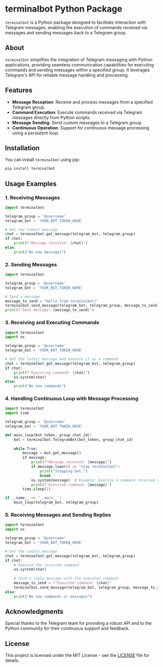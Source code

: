 # terminalbot Python Package

`terminalbot` is a Python package designed to facilitate interaction with Telegram messages, enabling the execution of commands received via messages and sending messages back to a Telegram group.

## About

`terminalbot` simplifies the integration of Telegram messaging with Python applications, providing seamless communication capabilities for executing commands and sending messages within a specified group. It leverages Telegram's API for reliable message handling and processing.

## Features

- **Message Reception**: Receive and process messages from a specified Telegram group.
- **Command Execution**: Execute commands received via Telegram messages directly from Python scripts.
- **Message Sending**: Send custom messages to a Telegram group.
- **Continuous Operation**: Support for continuous message processing using a persistent loop.

## Installation

You can install `terminalbot` using pip:

```bash
pip install terminalbot
```

## Usage Examples

### 1. Receiving Messages

```python
import terminalbot

telegram_group = '@username'
telegram_bot = 'YOUR_BOT_TOKEN_HERE'

# Get the latest message
chat = terminalbot.get_message(telegram_bot, telegram_group)
if chat:
    print(f"Message received: {chat}")
else:
    print("No new messages")
```

### 2. Sending Messages

```python
import terminalbot

telegram_group = '@username'
telegram_bot = 'YOUR_BOT_TOKEN_HERE'

# Send a message
message_to_send = "Hello from terminalbot!"
terminalbot.send_message(telegram_bot, telegram_group, message_to_send)
print(f"Sent message: {message_to_send}")
```

### 3. Receiving and Executing Commands

```python
import terminalbot
import os

telegram_group = '@username'
telegram_bot = 'YOUR_BOT_TOKEN_HERE'

# Get the latest message and execute it as a command
chat = terminalbot.get_message(telegram_bot, telegram_group)
if chat:
    print(f"Executing command: {chat}")
    os.system(chat)
else:
    print("No new commands")
```

### 4. Handling Continuous Loop with Message Processing

```python
import terminalbot
import time

telegram_group = '@username'
telegram_bot = 'YOUR_BOT_TOKEN_HERE'

def main_loop(bot_token, group_chat_id):
    bot = terminalbot.TelegramBot(bot_token, group_chat_id)
    
    while True:
        message = bot.get_message()
        if message:
            print(f"Message received: {message}")
            if message.lower() == "stop terminalbot":
                print("Stopping bot.")
                break
            os.system(message)  # Example: Execute a command received via message
            print(f"Executed command: {message}")
        time.sleep(1)

if __name__ == '__main__':
    main_loop(telegram_bot, telegram_group)
```

### 5. Receiving Messages and Sending Replies

```python
import terminalbot
import os

telegram_group = '@username'
telegram_bot = 'YOUR_BOT_TOKEN_HERE'

# Get the latest message
chat = terminalbot.get_message(telegram_bot, telegram_group)
if chat:
    # Execute the received command
    os.system(chat)
    
    # Send a reply message with the executed command
    message_to_send = f"Executed command: {chat}"
    terminalbot.send_message(telegram_bot, telegram_group, message_to_send)
else:
    print("No new commands or messages")
```


## Acknowledgments

Special thanks to the Telegram team for providing a robust API and to the Python community for their continuous support and feedback.

## License

This project is licensed under the MIT License - see the [LICENSE](https://github.com/bytebreach/TerminalBot) file for details.
